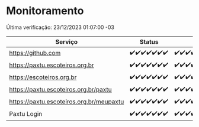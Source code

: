 # Monitoramento

Última verificação: 23/12/2023 01:07:00 -03

|Serviço|Status|Últimas 24h|
|---|---|---|
|https://github.com|<span title="2023-12-16: OK=24">✔️</span><span title="2023-12-17: OK=24">✔️</span><span title="2023-12-18: OK=24">✔️</span><span title="2023-12-19: OK=24">✔️</span><span title="2023-12-20: OK=24">✔️</span><span title="2023-12-21: OK=24">✔️</span><span title="2023-12-22: OK=4">✔️</span>|<span title="22/12/2023 01:07:00 -03 : 200">✔️</span><span title="22/12/2023 02:06:00 -03 : 200">✔️</span><span title="22/12/2023 03:08:00 -03 : 200">✔️</span><span title="22/12/2023 04:05:00 -03 : 200">✔️</span><span title="22/12/2023 05:08:00 -03 : 200">✔️</span><span title="22/12/2023 06:06:00 -03 : 200">✔️</span><span title="22/12/2023 07:06:00 -03 : 200">✔️</span><span title="22/12/2023 08:04:00 -03 : 200">✔️</span><span title="22/12/2023 09:10:00 -03 : 200">✔️</span><span title="22/12/2023 10:07:00 -03 : 200">✔️</span><span title="22/12/2023 11:05:00 -03 : 200">✔️</span><span title="22/12/2023 12:06:00 -03 : 200">✔️</span><span title="22/12/2023 13:07:00 -03 : 200">✔️</span><span title="22/12/2023 14:04:00 -03 : 200">✔️</span><span title="22/12/2023 15:07:00 -03 : 200">✔️</span><span title="22/12/2023 16:02:00 -03 : 200">✔️</span><span title="22/12/2023 17:06:00 -03 : 200">✔️</span><span title="22/12/2023 18:03:00 -03 : 200">✔️</span><span title="22/12/2023 19:05:00 -03 : 200">✔️</span><span title="22/12/2023 20:05:00 -03 : 200">✔️</span><span title="22/12/2023 21:29:00 -03 : 200">✔️</span><span title="22/12/2023 22:40:00 -03 : 200">✔️</span><span title="22/12/2023 23:15:00 -03 : 200">✔️</span><span title="23/12/2023 00:06:00 -03 : 200">✔️</span><span title="23/12/2023 01:07:00 -03 : 200">✔️</span>|
|https://paxtu.escoteiros.org.br|<span title="2023-12-16: OK=24">✔️</span><span title="2023-12-17: OK=24">✔️</span><span title="2023-12-18: OK=24">✔️</span><span title="2023-12-19: OK=24">✔️</span><span title="2023-12-20: OK=24">✔️</span><span title="2023-12-21: OK=24">✔️</span><span title="2023-12-22: OK=4">✔️</span>|<span title="22/12/2023 01:07:00 -03 : 200">✔️</span><span title="22/12/2023 02:06:00 -03 : 200">✔️</span><span title="22/12/2023 03:08:00 -03 : 200">✔️</span><span title="22/12/2023 04:05:00 -03 : 200">✔️</span><span title="22/12/2023 05:08:00 -03 : 200">✔️</span><span title="22/12/2023 06:06:00 -03 : 200">✔️</span><span title="22/12/2023 07:06:00 -03 : 200">✔️</span><span title="22/12/2023 08:04:00 -03 : 200">✔️</span><span title="22/12/2023 09:10:00 -03 : 200">✔️</span><span title="22/12/2023 10:07:00 -03 : 200">✔️</span><span title="22/12/2023 11:05:00 -03 : 200">✔️</span><span title="22/12/2023 12:06:00 -03 : 200">✔️</span><span title="22/12/2023 13:07:00 -03 : 200">✔️</span><span title="22/12/2023 14:04:00 -03 : 200">✔️</span><span title="22/12/2023 15:07:00 -03 : 200">✔️</span><span title="22/12/2023 16:02:00 -03 : 200">✔️</span><span title="22/12/2023 17:06:00 -03 : 200">✔️</span><span title="22/12/2023 18:03:00 -03 : 200">✔️</span><span title="22/12/2023 19:05:00 -03 : 200">✔️</span><span title="22/12/2023 20:05:00 -03 : 200">✔️</span><span title="22/12/2023 21:29:00 -03 : 200">✔️</span><span title="22/12/2023 22:40:00 -03 : 200">✔️</span><span title="22/12/2023 23:15:00 -03 : 200">✔️</span><span title="23/12/2023 00:06:00 -03 : 200">✔️</span><span title="23/12/2023 01:07:00 -03 : 200">✔️</span>|
|https://escoteiros.org.br|<span title="2023-12-16: OK=24">✔️</span><span title="2023-12-17: OK=24">✔️</span><span title="2023-12-18: OK=24">✔️</span><span title="2023-12-19: OK=24">✔️</span><span title="2023-12-20: OK=24">✔️</span><span title="2023-12-21: OK=24">✔️</span><span title="2023-12-22: OK=4">✔️</span>|<span title="22/12/2023 01:07:00 -03 : 200">✔️</span><span title="22/12/2023 02:06:00 -03 : 200">✔️</span><span title="22/12/2023 03:08:00 -03 : 200">✔️</span><span title="22/12/2023 04:05:00 -03 : 200">✔️</span><span title="22/12/2023 05:08:00 -03 : 200">✔️</span><span title="22/12/2023 06:06:00 -03 : 200">✔️</span><span title="22/12/2023 07:06:00 -03 : 200">✔️</span><span title="22/12/2023 08:04:00 -03 : 200">✔️</span><span title="22/12/2023 09:10:00 -03 : 200">✔️</span><span title="22/12/2023 10:07:00 -03 : 200">✔️</span><span title="22/12/2023 11:05:00 -03 : 200">✔️</span><span title="22/12/2023 12:06:00 -03 : 200">✔️</span><span title="22/12/2023 13:07:00 -03 : 200">✔️</span><span title="22/12/2023 14:04:00 -03 : 200">✔️</span><span title="22/12/2023 15:07:00 -03 : 200">✔️</span><span title="22/12/2023 16:02:00 -03 : 200">✔️</span><span title="22/12/2023 17:06:00 -03 : 200">✔️</span><span title="22/12/2023 18:03:00 -03 : 200">✔️</span><span title="22/12/2023 19:05:00 -03 : 200">✔️</span><span title="22/12/2023 20:05:00 -03 : 200">✔️</span><span title="22/12/2023 21:29:00 -03 : 200">✔️</span><span title="22/12/2023 22:40:00 -03 : 200">✔️</span><span title="22/12/2023 23:15:00 -03 : 200">✔️</span><span title="23/12/2023 00:06:00 -03 : 200">✔️</span><span title="23/12/2023 01:07:00 -03 : 200">✔️</span>|
|https://paxtu.escoteiros.org.br/paxtu|<span title="2023-12-16: OK=24">✔️</span><span title="2023-12-17: OK=24">✔️</span><span title="2023-12-18: OK=24">✔️</span><span title="2023-12-19: OK=24">✔️</span><span title="2023-12-20: OK=24">✔️</span><span title="2023-12-21: OK=24">✔️</span><span title="2023-12-22: OK=4">✔️</span>|<span title="22/12/2023 01:08:00 -03 : 200">✔️</span><span title="22/12/2023 02:06:00 -03 : 200">✔️</span><span title="22/12/2023 03:08:00 -03 : 200">✔️</span><span title="22/12/2023 04:05:00 -03 : 200">✔️</span><span title="22/12/2023 05:08:00 -03 : 200">✔️</span><span title="22/12/2023 06:06:00 -03 : 200">✔️</span><span title="22/12/2023 07:06:00 -03 : 200">✔️</span><span title="22/12/2023 08:04:00 -03 : 200">✔️</span><span title="22/12/2023 09:10:00 -03 : 200">✔️</span><span title="22/12/2023 10:07:00 -03 : 200">✔️</span><span title="22/12/2023 11:05:00 -03 : 200">✔️</span><span title="22/12/2023 12:06:00 -03 : 200">✔️</span><span title="22/12/2023 13:07:00 -03 : 200">✔️</span><span title="22/12/2023 14:04:00 -03 : 200">✔️</span><span title="22/12/2023 15:07:00 -03 : 200">✔️</span><span title="22/12/2023 16:02:00 -03 : 200">✔️</span><span title="22/12/2023 17:06:00 -03 : 200">✔️</span><span title="22/12/2023 18:03:00 -03 : 200">✔️</span><span title="22/12/2023 19:05:00 -03 : 200">✔️</span><span title="22/12/2023 20:05:00 -03 : 200">✔️</span><span title="22/12/2023 21:29:00 -03 : 200">✔️</span><span title="22/12/2023 22:40:00 -03 : 200">✔️</span><span title="22/12/2023 23:15:00 -03 : 200">✔️</span><span title="23/12/2023 00:06:00 -03 : 200">✔️</span><span title="23/12/2023 01:07:00 -03 : 200">✔️</span>|
|https://paxtu.escoteiros.org.br/meupaxtu|<span title="2023-12-16: OK=24">✔️</span><span title="2023-12-17: OK=24">✔️</span><span title="2023-12-18: OK=24">✔️</span><span title="2023-12-19: OK=24">✔️</span><span title="2023-12-20: OK=24">✔️</span><span title="2023-12-21: OK=24">✔️</span><span title="2023-12-22: OK=4">✔️</span>|<span title="22/12/2023 01:08:00 -03 : 200">✔️</span><span title="22/12/2023 02:06:00 -03 : 200">✔️</span><span title="22/12/2023 03:08:00 -03 : 200">✔️</span><span title="22/12/2023 04:05:00 -03 : 200">✔️</span><span title="22/12/2023 05:08:00 -03 : 200">✔️</span><span title="22/12/2023 06:06:00 -03 : 200">✔️</span><span title="22/12/2023 07:06:00 -03 : 200">✔️</span><span title="22/12/2023 08:04:00 -03 : 200">✔️</span><span title="22/12/2023 09:10:00 -03 : 200">✔️</span><span title="22/12/2023 10:07:00 -03 : 200">✔️</span><span title="22/12/2023 11:05:00 -03 : 200">✔️</span><span title="22/12/2023 12:06:00 -03 : 200">✔️</span><span title="22/12/2023 13:07:00 -03 : 200">✔️</span><span title="22/12/2023 14:04:00 -03 : 200">✔️</span><span title="22/12/2023 15:07:00 -03 : 200">✔️</span><span title="22/12/2023 16:02:00 -03 : 200">✔️</span><span title="22/12/2023 17:06:00 -03 : 200">✔️</span><span title="22/12/2023 18:03:00 -03 : 200">✔️</span><span title="22/12/2023 19:05:00 -03 : 200">✔️</span><span title="22/12/2023 20:05:00 -03 : 200">✔️</span><span title="22/12/2023 21:29:00 -03 : 200">✔️</span><span title="22/12/2023 22:40:00 -03 : 200">✔️</span><span title="22/12/2023 23:15:00 -03 : 200">✔️</span><span title="23/12/2023 00:06:00 -03 : 200">✔️</span><span title="23/12/2023 01:07:00 -03 : 200">✔️</span>|
|Paxtu Login|<span title="2023-12-16: OK=24">✔️</span><span title="2023-12-17: OK=24">✔️</span><span title="2023-12-18: OK=24">✔️</span><span title="2023-12-19: OK=24">✔️</span><span title="2023-12-20: OK=24">✔️</span><span title="2023-12-21: OK=24">✔️</span><span title="2023-12-22: OK=4">✔️</span>|<span title="22/12/2023 01:08:00 -03 : 200">✔️</span><span title="22/12/2023 02:06:00 -03 : 200">✔️</span><span title="22/12/2023 03:08:00 -03 : 200">✔️</span><span title="22/12/2023 04:05:00 -03 : 200">✔️</span><span title="22/12/2023 05:08:00 -03 : 200">✔️</span><span title="22/12/2023 06:06:00 -03 : 200">✔️</span><span title="22/12/2023 07:06:00 -03 : 200">✔️</span><span title="22/12/2023 08:04:00 -03 : 200">✔️</span><span title="22/12/2023 09:10:00 -03 : 200">✔️</span><span title="22/12/2023 10:07:00 -03 : 200">✔️</span><span title="22/12/2023 11:05:00 -03 : 200">✔️</span><span title="22/12/2023 12:06:00 -03 : 200">✔️</span><span title="22/12/2023 13:07:00 -03 : 200">✔️</span><span title="22/12/2023 14:04:00 -03 : 200">✔️</span><span title="22/12/2023 15:07:00 -03 : 200">✔️</span><span title="22/12/2023 16:02:00 -03 : 200">✔️</span><span title="22/12/2023 17:06:00 -03 : 200">✔️</span><span title="22/12/2023 18:03:00 -03 : 200">✔️</span><span title="22/12/2023 19:05:00 -03 : 200">✔️</span><span title="22/12/2023 20:05:00 -03 : 200">✔️</span><span title="22/12/2023 21:29:00 -03 : 200">✔️</span><span title="22/12/2023 22:40:00 -03 : 200">✔️</span><span title="22/12/2023 23:15:00 -03 : 200">✔️</span><span title="23/12/2023 00:06:00 -03 : 200">✔️</span><span title="23/12/2023 01:07:00 -03 : 200">✔️</span>|
